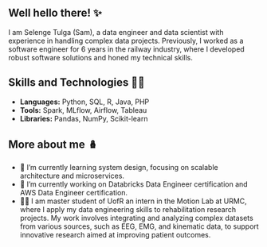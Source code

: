 ## Well hello there! ✨

I am Selenge Tulga (Sam), a data engineer and data scientist with experience in handling complex data projects. Previously, I worked as a software engineer for 6 years in the railway industry, where I developed robust software solutions and honed my technical skills.

## Skills and Technologies 🐱‍💻
- **Languages:** Python, SQL, R, Java, PHP
- **Tools:** Spark, MLflow, Airflow, Tableau
- **Libraries:** Pandas, NumPy, Scikit-learn

## More about me 🪆
- 🌱 I’m currently learning system design, focusing on scalable architecture and microservices.
- 🔭 I’m currently working on Databricks Data Engineer certification and AWS Data Engineer certification.
- 👩‍💼 I am master student of UofR an intern in the Motion Lab at URMC, where I apply my data engineering skills to rehabilitation research projects. My work involves integrating and analyzing complex datasets from various sources, such as EEG, EMG, and kinematic data, to support innovative research aimed at improving patient outcomes.


<!--
**selengetu/selengetu** is a ✨ _special_ ✨ repository because its `README.md` (this file) appears on your GitHub profile.
![GitHub followers](https://img.shields.io/github/followers/username?style=social)
![LinkedIn](https://img.shields.io/badge/-LinkedIn-blue?style=flat&logo=linkedin&logoColor=white&link=https://www.linkedin.com/in/username/)
Here are some ideas to get you started:

- 🌱 I’m currently learning ...
- 👯 I’m looking to collaborate on ...
- 🤔 I’m looking for help with ...
- 💬 Ask me about ...
- 📫 How to reach me: ...
- 😄 Pronouns: ...
- ⚡ Fun fact: ...
-->
